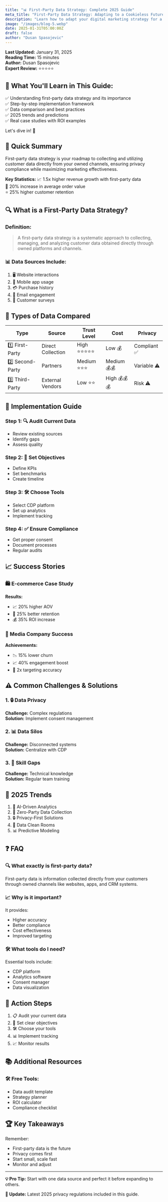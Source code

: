 ```yaml
---
title: "📊 First-Party Data Strategy: Complete 2025 Guide"
meta_title: "First-Party Data Strategy: Adapting to a Cookieless Future"
description: "Learn how to adapt your digital marketing strategy for a cookieless future. Discover techniques for collecting and leveraging first-party data to improve targeting, personalization, and campaign performance while maintaining user privacy compliance."
image: "/images/blog-5.webp"
date: 2025-01-31T05:00:00Z
draft: false
author: "Dusan Spasojevic"
---
```


**Last Updated:** January 31, 2025  
**Reading Time:** 15 minutes  
**Author:** Dusan Spasojevic  
**Expert Review:** ⭐⭐⭐⭐⭐

## 📌 What You'll Learn in This Guide:

✅ Understanding first-party data strategy and its importance  
✅ Step-by-step implementation framework  
✅ Data comparison and best practices  
✅ 2025 trends and predictions  
✅ Real case studies with ROI examples

Let's dive in! 🚀

## 🎯 Quick Summary

First-party data strategy is your roadmap to collecting and utilizing customer data directly from your owned channels, ensuring privacy compliance while maximizing marketing effectiveness.

**Key Statistics:**
📈 1.5x higher revenue growth with first-party data  
🎯 20% increase in average order value  
⭐ 25% higher customer retention

## 🔍 What is a First-Party Data Strategy?

### Definition:

> A first-party data strategy is a systematic approach to collecting, managing, and analyzing customer data obtained directly through owned platforms and channels.

### 📊 Data Sources Include:

1. 🖥️ Website interactions
2. 📱 Mobile app usage
3. 💳 Purchase history
4. 📧 Email engagement
5. 📝 Customer surveys

## 🔄 Types of Data Compared

| Type            | Source            | Trust Level     | Cost        | Privacy      |
| --------------- | ----------------- | --------------- | ----------- | ------------ |
| 1️⃣ First-Party  | Direct Collection | High ⭐⭐⭐⭐⭐ | Low 💰      | Compliant ✅ |
| 2️⃣ Second-Party | Partners          | Medium ⭐⭐⭐   | Medium 💰💰 | Variable ⚠️  |
| 3️⃣ Third-Party  | External Vendors  | Low ⭐⭐        | High 💰💰💰 | Risk ⚠️      |

## 🚀 Implementation Guide

### Step 1: 🔍 Audit Current Data

- Review existing sources
- Identify gaps
- Assess quality

### Step 2: 🎯 Set Objectives

- Define KPIs
- Set benchmarks
- Create timeline

### Step 3: 🛠️ Choose Tools

- Select CDP platform
- Set up analytics
- Implement tracking

### Step 4: ✅ Ensure Compliance

- Get proper consent
- Document processes
- Regular audits

## 📈 Success Stories

### 🛍️ E-commerce Case Study

**Results:**

- 📈 20% higher AOV
- 🔄 25% better retention
- 💰 35% ROI increase

### 📱 Media Company Success

**Achievements:**

- 📉 15% lower churn
- 📈 40% engagement boost
- 🎯 2x targeting accuracy

## ⚠️ Common Challenges & Solutions

### 1. 🔒 Data Privacy

**Challenge:** Complex regulations  
**Solution:** Implement consent management

### 2. 📊 Data Silos

**Challenge:** Disconnected systems  
**Solution:** Centralize with CDP

### 3. 👥 Skill Gaps

**Challenge:** Technical knowledge  
**Solution:** Regular team training

## 🔮 2025 Trends

1. 🤖 AI-Driven Analytics
2. 📱 Zero-Party Data Collection
3. 🔒 Privacy-First Solutions
4. 🤝 Data Clean Rooms
5. 📊 Predictive Modeling

## ❓ FAQ

### 🔍 What exactly is first-party data?

First-party data is information collected directly from your customers through owned channels like websites, apps, and CRM systems.

### 📈 Why is it important?

It provides:

- Higher accuracy
- Better compliance
- Cost effectiveness
- Improved targeting

### 🛠️ What tools do I need?

Essential tools include:

- CDP platform
- Analytics software
- Consent manager
- Data visualization

## 🎯 Action Steps

1. 📋 Audit your current data
2. 🎯 Set clear objectives
3. 🛠️ Choose your tools
4. 📊 Implement tracking
5. 📈 Monitor results

## 📚 Additional Resources

### 🛠️ Free Tools:

- Data audit template
- Strategy planner
- ROI calculator
- Compliance checklist

## 🏆 Key Takeaways

Remember:

- First-party data is the future
- Privacy comes first
- Start small, scale fast
- Monitor and adjust

---

**💡 Pro Tip:** Start with one data source and perfect it before expanding to others.

**🔔 Update:** Latest 2025 privacy regulations included in this guide.
